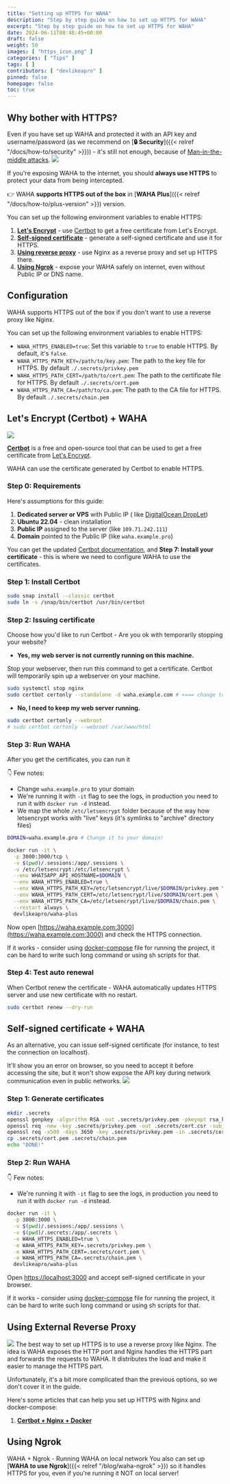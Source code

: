 ```yaml
---
title: "Setting up HTTPS for WAHA"
description: "Step by step guide on how to set up HTTPS for WAHA"
excerpt: "Step by step guide on how to set up HTTPS for WAHA"
date: 2024-06-11T08:48:45+00:00
draft: false
weight: 50
images: [ "https_icon.png" ]
categories: [ "Tips" ]
tags: [ ]
contributors: [ "devlikeapro" ]
pinned: false
homepage: false
toc: true
---
```


## Why bother with HTTPS?

Even if you have set up WAHA and protected it with an API key and username/password
(as we recommend on [**🔒 Security**]({{< relref "/docs/how-to/security" >}})) - it's still not enough, because of
[Man-in-the-middle attacks](https://en.wikipedia.org/wiki/Man-in-the-middle_attack).
![](mitm.png)

If you're exposing WAHA to the internet, you should **always use HTTPS** to protect your data from being intercepted.

👉 WAHA **supports HTTPS out of the box** in [**WAHA Plus**]({{< relref "/docs/how-to/plus-version" >}}) version.

You can set up the following environment variables to enable HTTPS:

1. [**Let's Encrypt**](#lets-encrypt-certbot--waha) - use [Certbot](https://certbot.eff.org/) to get a free certificate from Let's Encrypt.
2. [**Self-signed certificate**](#self-signed-certificate--waha) - generate a self-signed certificate and use it for HTTPS.
3. [**Using reverse proxy**](#using-external-reverse-proxy) - use Nginx as a reverse proxy and set up HTTPS there.
4. [**Using Ngrok**](#using-ngrok) - expose your WAHA safely on internet, even without Public IP or DNS name.

## Configuration


WAHA supports HTTPS out of the box if you don't want to use a reverse proxy like Nginx.

You can set up the following environment variables to enable HTTPS:

- `WAHA_HTTPS_ENABLED=true`: Set this variable to `true` to enable HTTPS. By default, it's `false`.
- `WAHA_HTTPS_PATH_KEY=/path/to/key.pem`: The path to the key file for HTTPS. By default `./.secrets/privkey.pem`
- `WAHA_HTTPS_PATH_CERT=/path/to/cert.pem`: The path to the certificate file for HTTPS. By default `./.secrets/cert.pem`
- `WAHA_HTTPS_PATH_CA=/path/to/ca.pem`: The path to the CA file for HTTPS. By default `./.secrets/chain.pem`

## Let's Encrypt (Certbot) + WAHA

![](lets-encrypt-certbot.png)

[**Certbot**](https://certbot.eff.org/) is a free and open-source tool that can be used to get a free certificate
from [Let's Encrypt](https://letsencrypt.org/).

WAHA can use the certificate generated by Certbot to enable HTTPS.

### Step 0: Requirements

Here's assumptions for this guide:

1. **Dedicated server or VPS** with Public IP (
   like [DigitalOcean DropLet](https://www.digitalocean.com/products/droplets/))
2. **Ubuntu 22.04** - clean installation
3. **Public IP** assigned to the server (like `109.71.242.111`)
4. **Domain** pointed to the Public IP (like `waha.example.pro`)

You can get the updated [Certbot documentation](https://certbot.eff.org/instructions?ws=other&os=ubuntufocal),
and **Step 7: Install your certificate** - this is where we need to configure WAHA to use the certificates.

### Step 1: Install Certbot

```bash
sudo snap install --classic certbot
sudo ln -s /snap/bin/certbot /usr/bin/certbot
```

### Step 2: Issuing certificate

Choose how you'd like to run Certbot - Are you ok with temporarily stopping your website?

- **Yes, my web server is not currently running on this machine.**

Stop your webserver, then run this command to get a certificate. Certbot will temporarily spin up a webserver on your
machine.

```bash
sudo systemctl stop nginx
sudo certbot certonly --standalone -d waha.example.com # <=== change to your domain
```

- **No, I need to keep my web server running.**

```bash
sudo certbot certonly --webroot
# sudo certbot certonly --webroot /var/www/html
```

### Step 3: Run WAHA

After you get the certificates, you can run it

👇 Few notes:
- Change `waha.example.pro` to your domain
- We're running it with `-it` flag to see the logs, in production you need to run it with `docker run -d` instead.
- We map the whole `/etc/letsencrypt` folder because of the way how letsencrypt works with "live" keys (it's symlinks to "archive" directory files)

```bash
DOMAIN=waha.example.pro # Change it to your domain!

docker run -it \
  -p 3000:3000/tcp \
  -v $(pwd)/.sessions:/app/.sessions \
  -v /etc/letsencrypt:/etc/letsencrypt \
  --env WHATSAPP_API_HOSTNAME=$DOMAIN \
  --env WAHA_HTTPS_ENABLED=true \
  --env WAHA_HTTPS_PATH_KEY=/etc/letsencrypt/live/$DOMAIN/privkey.pem \
  --env WAHA_HTTPS_PATH_CERT=/etc/letsencrypt/live/$DOMAIN/cert.pem \
  --env WAHA_HTTPS_PATH_CA=/etc/letsencrypt/live/$DOMAIN/chain.pem \
  --restart always \
  devlikeapro/waha-plus
```

Now open [https://waha.example.com:3000](https://waha.example.com:3000)
and check the HTTPS connection.

If it works - consider using [docker-compose](https://github.com/devlikeapro/waha/blob/core/docker-compose.yaml) 
file for running the project, it can be hard to write such long command or using sh scripts for that.

### Step 4: Test auto renewal

When Certbot renew the certificate - WAHA automatically updates HTTPS server and use new certificate with no restart.

```bash
sudo certbot renew --dry-run
```

## Self-signed certificate + WAHA

As an alternative, you can issue self-signed certificate (for instance, to test the connection on localhost).

It'll show you an error on browser, so you need to accept it before accessing the site, 
but it won't show expose the API key during network communication even in public networks.
![](self-signed-certificate-warning.png)

### Step 1: Generate certificates
```bash
mkdir .secrets
openssl genpkey -algorithm RSA -out .secrets/privkey.pem -pkeyopt rsa_keygen_bits:2048
openssl req -new -key .secrets/privkey.pem -out .secrets/cert.csr -subj "/"
openssl req -x509 -days 3650 -key .secrets/privkey.pem -in .secrets/cert.csr -out .secrets/cert.pem
cp .secrets/cert.pem .secrets/chain.pem
echo "DONE!"
```

### Step 2: Run WAHA
👇 Few notes:
- We're running it with `-it` flag to see the logs, in production you need to run it with `docker run -d` instead.

```bash
docker run -it \
  -p 3000:3000 \
  -v $(pwd)/.sessions:/app/.sessions \
  -v $(pwd)/.secrets:/app/.secrets \
  -e WAHA_HTTPS_ENABLED=true \
  -e WAHA_HTTPS_PATH_KEY=.secrets/privkey.pem \
  -e WAHA_HTTPS_PATH_CERT=.secrets/cert.pem \
  -e WAHA_HTTPS_PATH_CA=.secrets/chain.pem \
  devlikeapro/waha-plus
```

Open [https://localhost:3000](https://localhost:3000) and accept self-signed certificate in your browser.

If it works - consider using [docker-compose](https://github.com/devlikeapro/waha/blob/core/docker-compose.yaml)
file for running the project, it can be hard to write such long command or using sh scripts for that.

## Using External Reverse Proxy

![](ssl-reverse-2.png)
The best way to set up HTTPS is to use a reverse proxy like Nginx.
The idea is WAHA exposes the HTTP port and Nginx handles the HTTPS part and forwards the requests to WAHA.
It distributes the load and make it easier to manage the HTTPS part.

Unfortunately, it's a bit more complicated than the previous options, so we don't cover it in the guide.

Here's some articles that can help you set up HTTPS with Nginx and docker-compose:
1. [**Certbot + Nginx + Docker**](https://www.digitalocean.com/community/tutorials/how-to-secure-nginx-with-let-s-encrypt-on-ubuntu-20-04)

## Using Ngrok
WAHA + Ngrok - Running WAHA on local network
You also can set up [**WAHA to use Ngrok**]({{< relref "/blog/waha-ngrok" >}}) 
so it handles HTTPS for you, even if you're running it NOT on local server!

